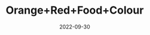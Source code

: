 ---
title: 'Orange+Red+Food+Colour'
date: '2022-09-30' 
metatag: '' 
inventory: '0' 
draft: false 
# meta description 
shortDescripton: ''
description: 'Food+Colour'
longdescription: ''
featured: True
# product Price
price: '40.0'
# Product Short Description
productID: '55CC9B8C-6525-ED11-9968-005056B3A416'
type: 'products'
category: 'Food+Colour' 
thumnailproduct: 'https://eraconnect.blob.core.windows.net/product-images/aminsaddiquidawakhana/55CC9B8C-6525-ED11-9968-005056B3A416.webp' 
images:
  - image: 'https://eraconnect.blob.core.windows.net/product-images/aminsaddiquidawakhana/55CC9B8C-6525-ED11-9968-005056B3A416.webp'  
Variants:
---